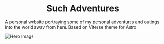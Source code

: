 <div>
<h1 align="center">Such Adventures</h1>
<p>A personal website portraying some of my personal adventures and outings into the world away from here. Based on <a href="https://github.com/kevinwong865/astro-theme-vitesse">Vitesse theme for Astro</a></p>
</div>

![Hero Image](https://github.com/RenatoL/my-adventures-website/blob/main/src/assets/NatureTattoo.png)
